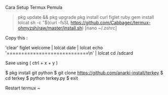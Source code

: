 Cara Setup Termux Pemula

> pkg update && pkg upgrade
pkg install curl figlet ruby
gem install lolcat
sh -c "$(curl -fsSL https://github.com/Cabbagec/termux-ohmyzsh/raw/master/install.sh)
[nano ~/.zshrc]

Copy this :


'clear'
figlet welcome | lolcat
date | lolcat
echo '============================\n' | lolcat
cd /sdcard


Save using ( ctrl + x + y )

$ pkg install git python
$ git clone https://github.com/anarki-install/terkey
$ cd terkey
$ python terkey.py
$ exit

Restart termux ~
